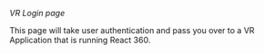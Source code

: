 *VR Login page*

This page will take user authentication and pass you over to a VR Application that is running React 360.
